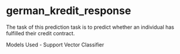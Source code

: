 # german_kredit_response
The task of this prediction task is to predict whether an individual has fulfilled their credit contract.

Models Used - Support Vector Classifier
